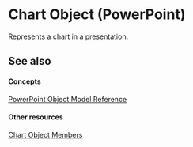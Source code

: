
# Chart Object (PowerPoint)

Represents a chart in a presentation.


## See also


#### Concepts


[PowerPoint Object Model Reference](00acd64a-5896-0459-39af-98df2849849e.md)
#### Other resources


[Chart Object Members](de1c852d-e599-3e66-1365-dde3e1eb4c28.md)
